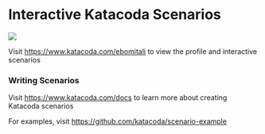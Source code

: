 # Interactive Katacoda Scenarios

[![](http://shields.katacoda.com/katacoda/ebomitali/count.svg)](https://www.katacoda.com/ebomitali "Get your profile on Katacoda.com")

Visit https://www.katacoda.com/ebomitali to view the profile and interactive scenarios

### Writing Scenarios
Visit https://www.katacoda.com/docs to learn more about creating Katacoda scenarios

For examples, visit https://github.com/katacoda/scenario-example

